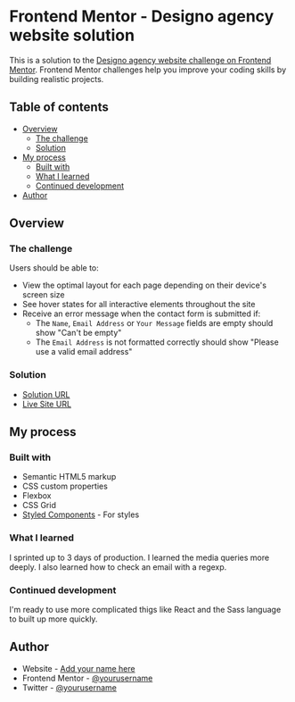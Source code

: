 # Frontend Mentor - Designo agency website solution

This is a solution to the [Designo agency website challenge on Frontend Mentor](https://www.frontendmentor.io/challenges/designo-multipage-website-G48K6rfUT). Frontend Mentor challenges help you improve your coding skills by building realistic projects. 

## Table of contents

- [Overview](#overview)
  - [The challenge](#the-challenge)
  - [Solution](#screenshot)
- [My process](#my-process)
  - [Built with](#built-with)
  - [What I learned](#what-i-learned)
  - [Continued development](#continued-development)
- [Author](#author)

## Overview

### The challenge

Users should be able to:

- View the optimal layout for each page depending on their device's screen size
- See hover states for all interactive elements throughout the site
- Receive an error message when the contact form is submitted if:
  - The `Name`, `Email Address` or `Your Message` fields are empty should show "Can't be empty"
  - The `Email Address` is not formatted correctly should show "Please use a valid email address"

### Solution

- [Solution URL](https://github.com/YohannDCz/7PagesWebsite)
- [Live Site URL](https://yohanndcz.github.io/7PagesWebsite/)

## My process

### Built with

- Semantic HTML5 markup
- CSS custom properties
- Flexbox
- CSS Grid
- [Styled Components](https://styled-components.com/) - For styles

### What I learned

I sprinted up to 3 days of production. I learned the media queries more deeply. I also learned how to check an email with a regexp.

### Continued development

I'm ready to use more complicated thigs like React and the Sass language to built up more quickly.

## Author

- Website - [Add your name here](https://bit.ly/3xLkYZN)
- Frontend Mentor - [@yourusername](https://www.frontendmentor.io/home)
- Twitter - [@yourusername](https://twitter.com/YohannDCz)

